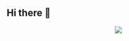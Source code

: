 ## Hi there 👋

<!--
**wasb1/wasb1** is a ✨ _special_ ✨ repository because its `README.md` (this file) appears on your GitHub profile.

Here are some ideas to get you started:

- 🔭 I’m currently working on ...
- 🌱 I’m currently learning ...
- 👯 I’m looking to collaborate on ...
- 🤔 I’m looking for help with ...
- 💬 Ask me about ...
- 📫 How to reach me: ...
- 😄 Pronouns: ...
- ⚡ Fun fact: ...
-->

<p align="center" >
    <a href="LINK TO: WHEN CLICKED">
      <img src="https://github.r2v.ch/codewars?user=wasb1&animation=false&name=true&top_languages=true&stroke=%23b362ff&theme=purple_dark)" />
    </a>
</p>
